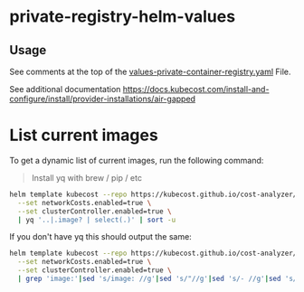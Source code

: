 # private-registry-helm-values

## Usage

See comments at the top of the [values-private-container-registry.yaml](values-private-container-registry.yaml) File.

See additional documentation <https://docs.kubecost.com/install-and-configure/install/provider-installations/air-gapped>

# List current images


To get a dynamic list of current images, run the following command:
> Install yq with brew / pip / etc

```sh
helm template kubecost --repo https://kubecost.github.io/cost-analyzer/ kubecost \
  --set networkCosts.enabled=true \
  --set clusterController.enabled=true \
  | yq '..|.image? | select(.)' | sort -u
```

If you don't have yq this should output the same:

```sh
helm template kubecost --repo https://kubecost.github.io/cost-analyzer/ kubecost  \
  --set networkCosts.enabled=true \
  --set clusterController.enabled=true \
  | grep 'image:'|sed 's/image: //g'|sed 's/"//g'|sed 's/- //g'|sed 's/ //g'|sort -u
```